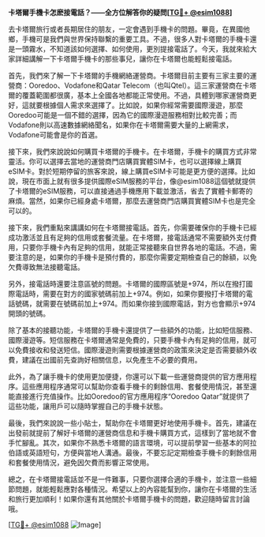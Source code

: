 **卡塔爾手機卡怎麽接電話？——全方位解答你的疑問[[TG💪+ @esim1088](https://t.me/s/esim1088)]**

去卡塔爾旅行或者長期居住的朋友，一定會遇到手機卡的問題。畢竟，在異國他鄉，手機可是我們與世界保持聯繫的重要工具。不過，很多人對卡塔爾的手機卡還是一頭霧水，不知道該如何選擇、如何使用，更別提接電話了。今天，我就來給大家詳細講解一下卡塔爾手機卡的那些事兒，讓你在卡塔爾也能輕鬆接電話。

首先，我們來了解一下卡塔爾的手機網絡運營商。卡塔爾目前主要有三家主要的運營商：Ooredoo、Vodafone和Qatar Telecom（也叫Qtel）。這三家運營商在卡塔爾的覆蓋範圍都很廣，基本上全國各地都能正常使用。不過，具體到哪家運營商更好，這就要根據個人需求來選擇了。比如說，如果你經常需要國際漫遊，那麼Ooredoo可能是一個不錯的選擇，因為它的國際漫遊服務相對比較完善；而Vodafone則以高速數據網絡聞名，如果你在卡塔爾需要大量的上網需求，Vodafone可能會是你的首選。

接下來，我們來說說如何購買卡塔爾的手機卡。在卡塔爾，手機卡的購買方式非常靈活。你可以選擇去當地的運營商門店購買實體SIM卡，也可以選擇線上購買eSIM卡。對於短期停留的旅客來說，線上購買eSIM卡可能是更方便的選擇。比如說，現在市面上就有很多提供國際eSIM服務的平台，像@esim1088這個號就提供了卡塔爾的eSIM服務，可以直接通過手機應用下載並激活，省去了實體卡郵寄的麻煩。當然，如果你已經身處卡塔爾，那麼去運營商門店購買實體SIM卡也是完全可以的。

接下來，我們重點來講講如何在卡塔爾接電話。首先，你需要確保你的手機卡已經成功激活並且有足夠的信用或套餐流量。在卡塔爾，接電話通常不需要額外支付費用，只要你手機卡內有足夠的信用，就能正常接聽來自世界各地的電話。不過，需要注意的是，如果你的手機卡是預付費的，那麼你需要定期檢查自己的餘額，以免欠費導致無法接聽電話。

另外，接電話時還要注意區號的問題。卡塔爾的國際區號是+974，所以在撥打國際電話時，需要在對方的國家號碼前加上+974。例如，如果你要撥打卡塔爾的電話號碼，就需要在號碼前加上+974。而如果你接到國際電話，對方也會顯示+974開頭的號碼。

除了基本的接聽功能，卡塔爾的手機卡還提供了一些額外的功能，比如短信服務、國際漫遊等。短信服務在卡塔爾通常是免費的，只要手機卡內有足夠的信用，就可以免費接收和發送短信。國際漫遊則需要根據運營商的政策來決定是否需要額外收費，建議在出國前先查詢好相關信息，以免產生不必要的費用。

此外，為了讓手機卡的使用更加便捷，你還可以下載一些運營商提供的官方應用程序。這些應用程序通常可以幫助你查看手機卡的剩餘信用、套餐使用情況，甚至還能直接進行充值操作。比如Ooredoo的官方應用程序“Ooredoo Qatar”就提供了這些功能，讓用戶可以隨時掌握自己的手機卡狀態。

最後，我們來說說一些小貼士，幫助你在卡塔爾更好地使用手機卡。首先，建議在出發前就提前了解好卡塔爾的運營商信息和手機卡購買方式，這樣到了當地就不會手忙腳亂。其次，如果你不熟悉卡塔爾的語言環境，可以提前學習一些基本的阿拉伯語或英語短句，方便與當地人溝通。最後，不要忘記定期檢查手機卡的剩餘信用和套餐使用情況，避免因欠費而影響正常使用。

總之，在卡塔爾接電話並不是一件難事，只要你選擇合適的手機卡，並注意一些細節問題，就能輕鬆應對各種情況。希望以上的內容能幫到你，讓你在卡塔爾的生活和旅行更加順利！如果你還有其他關於卡塔爾手機卡的問題，歡迎隨時留言討論哦。

[[TG💪+ @esim1088](https://t.me/s/esim1088) ![Image](https://i.postimg.cc/4NQfJmqS/Snipaste-2025-05-13-00-14-12.png)]
